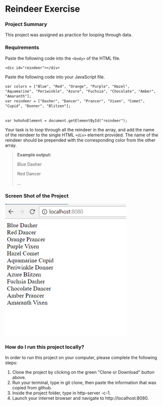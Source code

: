 # Reindeer Exercise

### Project Summary

This project was assigned as practice for looping through data.

### Requirements

Paste the following code into the `<body>` of the HTML file.

```
<div id="reindeer"></div>
```

Paste the following code into your JavaScript file.

```
var colors = ["Blue", "Red", "Orange", "Purple", "Hazel", "Aquamarine", "Periwinkle", "Azure", "Fuchsia", "Chocolate", "Amber", "Amaranth"];
var reindeer = ["Dasher", "Dancer", "Prancer", "Vixen", "Comet", "Cupid", "Donner", "Blitzen"];


var hohohoElement = document.getElementById("reindeer");
```

Your task is to loop through all the reindeer in the array, and add the name of the reindeer to the single HTML `<div>` element provided. The name of the reindeer should be prepended with the corresponding color from the other array.

> **Example output:**  
>  
> Blue Dasher  
>  
> Red Dancer  
>  
> ...

### Screen Shot of the Project

![reindeer list](./images/reindeer.PNG)

### How do I run this project locally?

In order to run this project on your computer, please complete the following steps:
  1. Clone the project by clicking on the green "Clone or Download" button above.
  1. Run your terminal, type in git clone, then paste the information that was copied from github.
  1. Inside the project folder, type in http-server -c-1.
  1. Launch your internet browser and navigate to http://localhost:8080.